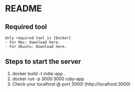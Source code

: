 # README

## Required tool
```
Only required tool is [Docker]
- For Mac: Download here.
- For Ubuntu: Download here.
```

## Steps to start the server
1. docker build -t indie-app .
2. docker run -p 3000:3000 ruby-app
3. Check your localhost @ port 3000! (http://localhost:3000)
